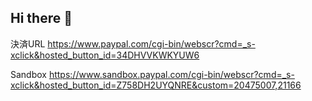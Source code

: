 ## Hi there 👋

決済URL
https://www.paypal.com/cgi-bin/webscr?cmd=_s-xclick&hosted_button_id=34DHVVKWKYUW6

Sandbox
https://www.sandbox.paypal.com/cgi-bin/webscr?cmd=_s-xclick&hosted_button_id=Z758DH2UYQNRE&custom=20475007,21166
<!--

**Here are some ideas to get you started:**

🙋‍♀️ A short introduction - what is your organization all about?
🌈 Contribution guidelines - how can the community get involved?
👩‍💻 Useful resources - where can the community find your docs? Is there anything else the community should know?
🍿 Fun facts - what does your team eat for breakfast?
🧙 Remember, you can do mighty things with the power of [Markdown](https://docs.github.com/github/writing-on-github/getting-started-with-writing-and-formatting-on-github/basic-writing-and-formatting-syntax)
-->
